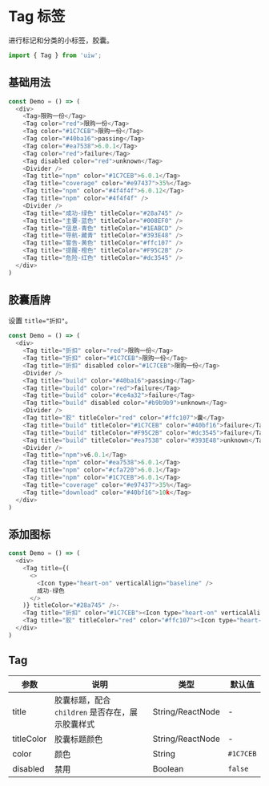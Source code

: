 Tag 标签
===

进行标记和分类的小标签，胶囊。

```jsx
import { Tag } from 'uiw';
```

## 基础用法

<!--DemoStart,bgWhite--> 
```js
const Demo = () => (
  <div>
    <Tag>限购一份</Tag>
    <Tag color="red">限购一份</Tag>
    <Tag color="#1C7CEB">限购一份</Tag>
    <Tag color="#40ba16">passing</Tag>
    <Tag color="#ea7538">6.0.1</Tag>
    <Tag color="red">failure</Tag>
    <Tag disabled color="red">unknown</Tag>
    <Divider />
    <Tag title="npm" color="#1C7CEB">6.0.1</Tag>
    <Tag title="coverage" color="#e97437">35%</Tag>
    <Tag title="npm" color="#4f4f4f">6.0.12</Tag>
    <Tag title="npm" color="#4f4f4f" />
    <Divider />
    <Tag title="成功-绿色" titleColor="#28a745" />
    <Tag title="主要-蓝色" titleColor="#008EF0" />
    <Tag title="信息-青色" titleColor="#1EABCD" />
    <Tag title="导航-藏青" titleColor="#393E48" />
    <Tag title="警告-黄色" titleColor="#ffc107" />
    <Tag title="提醒-橙色" titleColor="#F95C2B" />
    <Tag title="危险-红色" titleColor="#dc3545" />
  </div>
)
```
<!--End-->

## 胶囊盾牌

设置 `title="折扣"`。

<!--DemoStart,bgWhite--> 
```js
const Demo = () => (
  <div>
    <Tag title="折扣" color="red">限购一份</Tag>
    <Tag title="折扣" color="#1C7CEB">限购一份</Tag>
    <Tag title="折扣" disabled color="#1C7CEB">限购一份</Tag>
    <Divider />
    <Tag title="build" color="#40ba16">passing</Tag>
    <Tag title="build" color="red">failure</Tag>
    <Tag title="build" color="#ce4a32">failure</Tag>
    <Tag title="build" disabled color="#b9b9b9">unknown</Tag>
    <Divider />
    <Tag title="胶" titleColor="red" color="#ffc107">囊</Tag>
    <Tag title="build" titleColor="#1C7CEB" color="#40bf16">failure</Tag>
    <Tag title="build" titleColor="#F95C2B" color="#dc3545">failure</Tag>
    <Tag title="build" titleColor="#ea7538" color="#393E48">unknown</Tag>
    <Divider />
    <Tag title="npm">v6.0.1</Tag>
    <Tag title="npm" color="#ea7538">6.0.1</Tag>
    <Tag title="npm" color="#cfa720">6.0.1</Tag>
    <Tag title="npm" color="#1C7CEB">6.0.1</Tag>
    <Tag title="coverage" color="#e97437">35%</Tag>
    <Tag title="download" color="#40bf16">10k</Tag>
  </div>
)
```
<!--End-->


## 添加图标

<!--DemoStart,bgWhite--> 
```js
const Demo = () => (
  <div>
    <Tag title={(
      <>
        <Icon type="heart-on" verticalAlign="baseline" />
        成功-绿色
      </>
    )} titleColor="#28a745" />·
    <Tag title="折扣" color="#1C7CEB"><Icon type="heart-on" verticalAlign="baseline" /> 限购一份</Tag>
    <Tag title="胶" titleColor="red" color="#ffc107"><Icon type="heart-on" verticalAlign="baseline" />囊</Tag>
  </div>
)
```
<!--End-->

## Tag

| 参数 | 说明 | 类型 | 默认值 |
|--------- |-------- |--------- |-------- |
| title | 胶囊标题，配合 `children` 是否存在，展示胶囊样式 | String/ReactNode | - |
| titleColor | 胶囊标题颜色 | String/ReactNode | - |
| color | 颜色 | String | `#1C7CEB` |
| disabled | 禁用 | Boolean | `false` |
